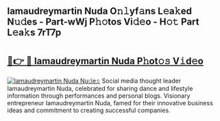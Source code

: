 ## Iamaudreymartin Nuda O𝚗𝚕yf𝚊ns L𝚎a𝚔ed N𝚞𝚍es - Part-wWj P𝚑𝚘tos Vi𝚍𝚎o - H𝚘𝚝 Part L𝚎a𝚔s 7rT7p

# <h2><a href="http://kf27jt7.oniu.top/?m=Iamaudreymartin+Nuda">🔗👉 🔴 Iamaudreymartin Nuda P𝚑ot𝚘𝚜 V𝚒d𝚎o</a></h2>

[![Iamaudreymartin Nuda Nu𝚍e𝚜](https://i.imgur.com/0qMVB7G.gif)](http://kf27jt7.oniu.top/?m=Iamaudreymartin+Nuda)
Social media thought leader Iamaudreymartin Nuda, celebrated for sharing dance and lifestyle information through performances and personal blogs. Visionary entrepreneur Iamaudreymartin Nuda, famed for their innovative business ideas and commitment to creating successful companies.  
